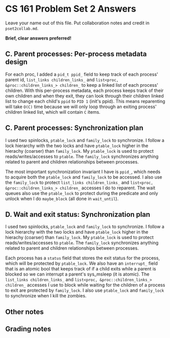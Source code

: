 CS 161 Problem Set 2 Answers
============================

Leave your name out of this file. Put collaboration notes and credit in
`pset2collab.md`.

**Brief, clear answers preferred!**


C. Parent processes: Per-process metadata design
------------------------------------------------
For each proc, I added a ``pid_t ppid_`` field to keep track of each process' parent id, ``list_links children_links_`` and ``list<proc, &proc::children_links_> children_`` to keep a linked list of each process' children. With this per-process metadata, each process keeps track of their own children and when they exit, they can look through their children linked list to change each child's ``ppid`` to ``PID 1`` (init's ppid). This means reparenting will take ``O(C)`` time because we will only loop through an exiting process' children linked list, which will contain ``C`` items.


C. Parent processes: Synchronization plan
-----------------------------------------
I used two spinlocks, ``ptable_lock`` and ``family_lock`` to synchronize. I follow a lock hierarchy with the two locks and have ``ptable_lock`` higher in the hierachy (coarser) than ``family_lock``.  My ``ptable_lock`` is used to protect reads/writes/accesses to ``ptable``. The ``family_lock`` synchronizes anything related to parent and children relationships between processes.

The most important synchronization invariant I have is ``ppid_``, which needs to acquire both the ``ptable_lock`` and ``family_lock`` to be accessed. I also use the ``family_lock`` to protect ``list_links children_links_`` and ``list<proc, &proc::children_links_> children_`` accesses I do to reparent. The wait queues also use the ``ptable_lock`` to protect during the predicate and only unlock when I do ``maybe_block`` (all done in ``wait_until``).


D. Wait and exit status: Synchronization plan
---------------------------------------------
I used two spinlocks, ``ptable_lock`` and ``family_lock`` to synchronize. I follow a lock hierarchy with the two locks and have ``ptable_lock`` higher in the hierachy (coarser) than ``family_lock``.  My ``ptable_lock`` is used to protect reads/writes/accesses to ``ptable``. The ``family_lock`` synchronizes anything related to parent and children relationships between processes.

Each process has a ``status`` field that stores the exit status for the process, which will be protected by ``ptable_lock``. We also have an ``interrupt_`` field that is an atomic bool that keeps track of if a child exits while a parent is blocked so we can interrupt a parent's sys_msleep (it is atomic). The ``list_links children_links_`` and ``list<proc, &proc::children_links_> children_`` accesses I use to block while waiting for the children of a process to exit are protected by ``family_lock``. I also use ``ptable_lock`` and ``family_lock`` to synchronize when I kill the zombies.


Other notes
-----------


Grading notes
-------------

